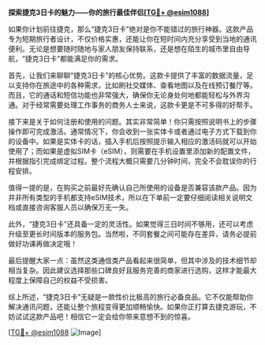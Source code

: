 **探索捷克3日卡的魅力——你的旅行最佳伴侣[[TG💪+ @esim1088](https://t.me/s/esim1088)]**

如果你计划前往捷克，那么“捷克3日卡”绝对是你不能错过的旅行神器。这款产品专为短期旅行者设计，不仅价格实惠，还能让你在短时间内充分享受到当地的通讯便利。无论是想要随时随地与家人朋友保持联系，还是想在陌生的城市里自由导航，“捷克3日卡”都能满足你的需求。

首先，让我们来聊聊“捷克3日卡”的核心优势。这款卡提供了丰富的数据流量，足以支持你在旅途中的各种需求，比如刷社交媒体、查看地图以及在线预订餐厅等。而且，它的通话和短信功能也非常强大，确保你无论身处何地都能轻松与外界沟通。对于经常需要处理工作事务的商务人士来说，这款卡更是不可多得的好帮手。

接下来是关于如何注册和使用的问题。其实非常简单！你只需按照说明书上的步骤操作即可完成激活。通常情况下，你会收到一张实体卡或者通过电子方式下载到你的设备中。如果是实体卡的话，插入手机后按照提示输入相应的激活码就可以开始使用了；而如果是虚拟SIM卡（eSIM），则需要在手机设置里添加新的配置文件，并根据指引完成绑定过程。整个流程大概只需要几分钟时间，完全不会耽误你的行程安排。

值得一提的是，在购买之前最好先确认自己所使用的设备是否兼容该款产品。因为并非所有类型的手机都支持eSIM技术，所以在下单前一定要仔细阅读相关说明文档或直接咨询客服人员以确保万无一失。

此外，“捷克3日卡”还具备一定的灵活性。如果觉得三日时间不够用，还可以考虑升级至更长时间版本的服务包。当然啦，不同套餐之间可能存在差异，请务必提前做好功课再做决定哦！

最后提醒大家一点：虽然这类通信类产品看起来很简单，但其中涉及的技术细节却相当复杂。因此建议选择那些口碑良好且服务完善的商家进行选购，这样才能最大程度上保障自己的权益不受损害。

综上所述，“捷克3日卡”无疑是一款性价比极高的旅行必备良品。它不仅能帮助你解决通讯问题，还能让整个旅程变得更加顺畅愉快。如果你正打算去捷克游玩，不妨试试这款产品吧！相信它一定会给你带来意想不到的惊喜。

[[TG💪+ @esim1088](https://t.me/s/esim1088) ![Image](https://i.postimg.cc/4NQfJmqS/Snipaste-2025-05-13-00-14-12.png)]